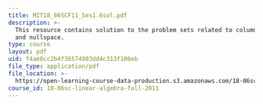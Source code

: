 ```yaml
---
title: MIT18_06SCF11_Ses1.6sol.pdf
description: >-
  This resource contains solution to the problem sets related to column space
  and nullspace.
type: course
layout: pdf
uid: f4ae8cc2b4f36574983dd4c313f106eb
file_type: application/pdf
file_location: >-
  https://open-learning-course-data-production.s3.amazonaws.com/18-06sc-linear-algebra-fall-2011/f4ae8cc2b4f36574983dd4c313f106eb_MIT18_06SCF11_Ses1.6sol.pdf
course_id: 18-06sc-linear-algebra-fall-2011
---
```

